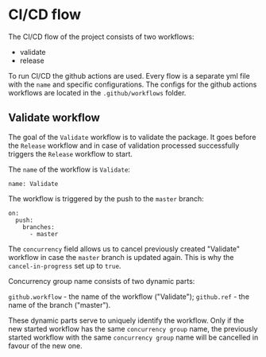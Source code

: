 # CI/CD flow

The CI/CD flow of the project consists of two workflows:
- validate
- release

To run CI/CD the github actions are used. Every flow is a separate yml file with the `name` and specific configurations. The configs for the github actions workflows are located in the `.github/workflows` folder.

## Validate workflow

The goal of the `Validate` workflow is to validate the package. It goes before the `Release` workflow and in case of validation processed successfully triggers the `Release` workflow to start.

The `name` of the workflow is `Validate`:

```
name: Validate
```

The workflow is triggered by the push to the `master` branch:

```
on:
  push:
    branches:
      - master
```

The `concurrency` field allows us to cancel previously created "Validate" workflow in case the `master` branch is updated again. This is why the `cancel-in-progress` set up to `true`.

Concurrency group name consists of two dynamic parts:

`github.workflow` - the name of the workflow ("Validate");
`github.ref` - the name of the branch ("master").

These dynamic parts serve to uniquely identify the workflow. Only if the new started workflow has the same `concurrency group` name, the previously started workflow with the same `concurrency group` name will be cancelled in favour of the new one.
